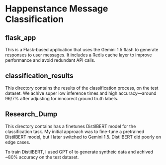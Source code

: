 # Happenstance Message Classification 

## flask_app
This is a Flask-based application that uses the Gemini 1.5 flash to generate responses to user messages. It includes a Redis cache layer to improve performance and avoid redundant API calls.

## classification_results
This directory contains the results of the classification process, on the test dataset. 
We achive super low inference times and high accuracy—around 96/7% after adjusting for inncorect ground truth labels.

## Research_Dump
This directory contains has a finetunes DistilBERT model for the classification task. My initial approach was to fine-tune a pretrained DistilBERT model, but I later switched to Gemini 1.5. DistilBERT did poorly on edge cases. 

To train DistilBERT, I used GPT o1 to generate syntheic data and achived ~80% accuracy on the test dataset.
